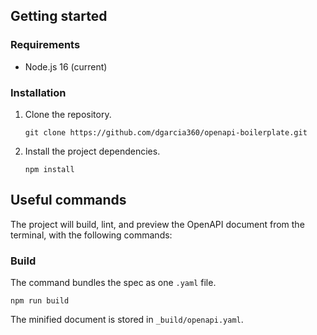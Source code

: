 ## Getting started

### Requirements

* Node.js 16 (current)

### Installation

1. Clone the repository.

    ```
    git clone https://github.com/dgarcia360/openapi-boilerplate.git
    ```

2. Install the project dependencies.

    ```
    npm install
    ```

## Useful commands

The project will build, lint, and preview the OpenAPI document from the terminal, with the following commands:

### Build

The command bundles the spec as one ``.yaml`` file.

```
npm run build
```

The minified document is stored in ``_build/openapi.yaml``.
